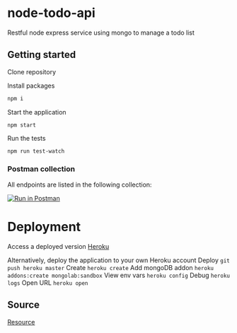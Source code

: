 # node-todo-api

Restful node express service using mongo to manage a todo list

## Getting started

Clone repository

Install packages

```sh
npm i
```

Start the application

```
npm start
```

Run the tests

```sh
npm run test-watch
```

### Postman collection

All endpoints are listed in the following collection:

[![Run in Postman](https://run.pstmn.io/button.svg)](https://app.getpostman.com/run-collection/688d5bd59bf64be4c5fb)

# Deployment

Access a deployed version
[Heroku](https://shrouded-peak-66177.herokuapp.com/todos)

Alternatively, deploy the application to your own Heroku account
Deploy `git push heroku master`
Create `heroku create`
Add mongoDB addon `heroku addons:create mongolab:sandbox`
View env vars `heroku config`
Debug `heroku logs`
Open URL `heroku open`

## Source

[Resource](https://www.udemy.com/the-complete-nodejs-developer-course-2)

